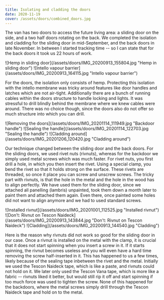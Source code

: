 ```yaml
---
title: Isolating and cladding the doors
date: 2020-11-19
cover: /assets/doors/combined_doors.jpg
---
```


The van has two doors to access the future living area: a sliding door on the side, and a two half doors rotating on the back.
We completed the isolation and cladding for the sliding door in mid-September, and the back doors in late November.
In between I started tracking time -- so I can state that for the back doors it took us 22 hours of work.

<div class="row-image">
![Hemp in sliding door](/assets/doors/IMG_20200913_155804.jpg "Hemp in sliding door")
![Intello vapour barrier](/assets/doors/IMG_20200913_164115.jpg "Intello vapour barrier")
</div>

For the doors, the isolation only consists of hemp.
Protecting this isolation with the intello membrane was tricky around features like door handles and latches which are not air-tight.
Additionally there are a bunch of running cables within the doors structure to handle locking and lights.
It was stressful to drill blindly behind the membrane where we knew cables were around.
There was no choice though, since the doors also do not offer so much structure into which you can drill.

<div class="row-image">
![Removing the doors](/assets/doors/IMG_20201114_111949.jpg "Backdoor handle")
![Sealing the handle](/assets/doors/IMG_20201114_122703.jpg "Sealing the handle")
![Cladding around](/assets/doors/IMG_20201206_120420.jpg "Cladding around")
</div>

Our technique changed between the sliding door and the back doors.
For the sliding doors, we used rivet nuts (rivnuts), whereas for the backdoor we simply used metal screws which was much faster.
For rivet nuts, you first drill a hole, in which you then insert the rivet.
Using a special clamp, you bend the rivet so that it holds strong on the surface.
These rivets are threaded, so once it place you can screw and unscrew screws.
The tricky part with rivnuts, is that the hole in the metal and the hole in the wood has to align perfectly.
We have used them for the sliding door, since we attached all panelling (lambris) unpainted, took them down a month later to paint them and attached them again.
Even there, once painted some holes did not want to align anymore and we had to used standard screws.

<div class="row-image">
![Installed rivnut](/assets/doors/IMG_20201001_112525.jpg "Installed rivnut")
![Don't: Rivnut on Tescon Naideck](/assets/doors/IMG_20200913_143844.jpg "Don't: Rivnut on Tescon Naideck")
![Cladding](/assets/doors/IMG_20200913_144540.jpg "Cladding")
</div>

Here is the reason why rivnuts did not work so good for the sliding door in our case.
Once a rivnut is installed on the metal with the clamp, it is crucial that it does not start spinning when you insert a screw in it.
If it starts spinning, the rivnut becomes useless and you will even have a hard time removing the screw half-inserted in it.
This has happened to us a few times, likely because of the sealing tape inbetween the rivet and the metal.
Initially we used the Tescon Naideck tape, which is like a paste, and rivnuts could not hold on it.
We later only used the Tescon Vana tape, which is more like a fabric -- rivnuts liked it better, but would still rip it off and start spinning if too much force was used to tighten the screw.
None of this happened for the backdoors, where the metal screws simply drill through the Tescon Naideck tape and hold on to the metal.
